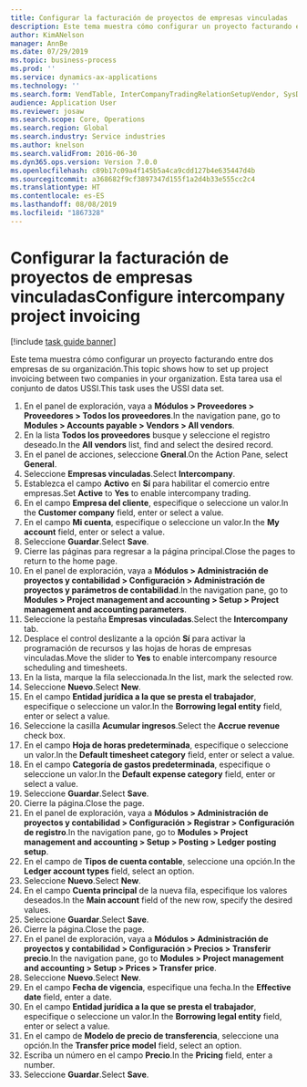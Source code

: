 ```yaml
---
title: Configurar la facturación de proyectos de empresas vinculadas
description: Este tema muestra cómo configurar un proyecto facturando entre dos empresas de su organización.
author: KimANelson
manager: AnnBe
ms.date: 07/29/2019
ms.topic: business-process
ms.prod: ''
ms.service: dynamics-ax-applications
ms.technology: ''
ms.search.form: VendTable, InterCompanyTradingRelationSetupVendor, SysDataAreaSelectLookup, ProjParameters, ProjPosting, ProjTransferPrice
audience: Application User
ms.reviewer: josaw
ms.search.scope: Core, Operations
ms.search.region: Global
ms.search.industry: Service industries
ms.author: knelson
ms.search.validFrom: 2016-06-30
ms.dyn365.ops.version: Version 7.0.0
ms.openlocfilehash: c89b17c09a4f145b5a4ca9cdd127b4e635447d4b
ms.sourcegitcommit: a368682f9cf3897347d155f1a2d4b33e555cc2c4
ms.translationtype: HT
ms.contentlocale: es-ES
ms.lasthandoff: 08/08/2019
ms.locfileid: "1867328"
---
```

# <a name="configure-intercompany-project-invoicing"></a><span data-ttu-id="b13be-103">Configurar la facturación de proyectos de empresas vinculadas</span><span class="sxs-lookup"><span data-stu-id="b13be-103">Configure intercompany project invoicing</span></span>

[!include [task guide banner](../../includes/task-guide-banner.md)]

<span data-ttu-id="b13be-104">Este tema muestra cómo configurar un proyecto facturando entre dos empresas de su organización.</span><span class="sxs-lookup"><span data-stu-id="b13be-104">This topic shows how to set up project invoicing between two companies in your organization.</span></span> <span data-ttu-id="b13be-105">Esta tarea usa el conjunto de datos USSI.</span><span class="sxs-lookup"><span data-stu-id="b13be-105">This task uses the USSI data set.</span></span>

1. <span data-ttu-id="b13be-106">En el panel de exploración, vaya a **Módulos > Proveedores > Proveedores > Todos los proveedores**.</span><span class="sxs-lookup"><span data-stu-id="b13be-106">In the navigation pane, go to **Modules > Accounts payable > Vendors > All vendors**.</span></span>
2. <span data-ttu-id="b13be-107">En la lista **Todos los proveedores** busque y seleccione el registro deseado.</span><span class="sxs-lookup"><span data-stu-id="b13be-107">In the **All vendors** list, find and select the desired record.</span></span>
3. <span data-ttu-id="b13be-108">En el panel de acciones, seleccione **Gneral**.</span><span class="sxs-lookup"><span data-stu-id="b13be-108">On the Action Pane, select **General**.</span></span>
4. <span data-ttu-id="b13be-109">Seleccione **Empresas vinculadas**.</span><span class="sxs-lookup"><span data-stu-id="b13be-109">Select **Intercompany**.</span></span>
5. <span data-ttu-id="b13be-110">Establezca el campo **Activo** en **Sí** para habilitar el comercio entre empresas.</span><span class="sxs-lookup"><span data-stu-id="b13be-110">Set **Active** to **Yes** to enable intercompany trading.</span></span>
6. <span data-ttu-id="b13be-111">En el campo **Empresa del cliente**, especifique o seleccione un valor.</span><span class="sxs-lookup"><span data-stu-id="b13be-111">In the **Customer company** field, enter or select a value.</span></span>
7. <span data-ttu-id="b13be-112">En el campo **Mi cuenta**, especifique o seleccione un valor.</span><span class="sxs-lookup"><span data-stu-id="b13be-112">In the **My account** field, enter or select a value.</span></span>
8. <span data-ttu-id="b13be-113">Seleccione **Guardar**.</span><span class="sxs-lookup"><span data-stu-id="b13be-113">Select **Save**.</span></span>
9. <span data-ttu-id="b13be-114">Cierre las páginas para regresar a la página principal.</span><span class="sxs-lookup"><span data-stu-id="b13be-114">Close the pages to return to the home page.</span></span>
10. <span data-ttu-id="b13be-115">En el panel de exploración, vaya a **Módulos > Administración de proyectos y contabilidad > Configuración > Administración de proyectos y parámetros de contabilidad**.</span><span class="sxs-lookup"><span data-stu-id="b13be-115">In the navigation pane, go to **Modules > Project management and accounting > Setup > Project management and accounting parameters**.</span></span>
11. <span data-ttu-id="b13be-116">Seleccione la pestaña **Empresas vinculadas**.</span><span class="sxs-lookup"><span data-stu-id="b13be-116">Select the **Intercompany** tab.</span></span>
12. <span data-ttu-id="b13be-117">Desplace el control deslizante a la opción **Sí** para activar la programación de recursos y las hojas de horas de empresas vinculadas.</span><span class="sxs-lookup"><span data-stu-id="b13be-117">Move the slider to **Yes** to enable intercompany resource scheduling and timesheets.</span></span>
13. <span data-ttu-id="b13be-118">En la lista, marque la fila seleccionada.</span><span class="sxs-lookup"><span data-stu-id="b13be-118">In the list, mark the selected row.</span></span>
14. <span data-ttu-id="b13be-119">Seleccione **Nuevo**.</span><span class="sxs-lookup"><span data-stu-id="b13be-119">Select **New**.</span></span>
15. <span data-ttu-id="b13be-120">En el campo **Entidad jurídica a la que se presta el trabajador**, especifique o seleccione un valor.</span><span class="sxs-lookup"><span data-stu-id="b13be-120">In the **Borrowing legal entity** field, enter or select a value.</span></span>
16. <span data-ttu-id="b13be-121">Seleccione la casilla **Acumular ingresos**.</span><span class="sxs-lookup"><span data-stu-id="b13be-121">Select the **Accrue revenue** check box.</span></span>
17. <span data-ttu-id="b13be-122">En el campo **Hoja de horas predeterminada**, especifique o seleccione un valor.</span><span class="sxs-lookup"><span data-stu-id="b13be-122">In the **Default timesheet category** field, enter or select a value.</span></span>
18. <span data-ttu-id="b13be-123">En el campo **Categoría de gastos predeterminada**, especifique o seleccione un valor.</span><span class="sxs-lookup"><span data-stu-id="b13be-123">In the **Default expense category** field, enter or select a value.</span></span>
19. <span data-ttu-id="b13be-124">Seleccione **Guardar**.</span><span class="sxs-lookup"><span data-stu-id="b13be-124">Select **Save**.</span></span>
20. <span data-ttu-id="b13be-125">Cierre la página.</span><span class="sxs-lookup"><span data-stu-id="b13be-125">Close the page.</span></span>
21. <span data-ttu-id="b13be-126">En el panel de exploración, vaya a **Módulos > Administración de proyectos y contabilidad > Configuración > Registrar > Configuración de registro**.</span><span class="sxs-lookup"><span data-stu-id="b13be-126">In the navigation pane, go to **Modules > Project management and accounting > Setup > Posting > Ledger posting setup**.</span></span>
22. <span data-ttu-id="b13be-127">En el campo de **Tipos de cuenta contable**, seleccione una opción.</span><span class="sxs-lookup"><span data-stu-id="b13be-127">In the **Ledger account types** field, select an option.</span></span>
23. <span data-ttu-id="b13be-128">Seleccione **Nuevo**.</span><span class="sxs-lookup"><span data-stu-id="b13be-128">Select **New**.</span></span>
24. <span data-ttu-id="b13be-129">En el campo **Cuenta principal** de la nueva fila, especifique los valores deseados.</span><span class="sxs-lookup"><span data-stu-id="b13be-129">In the **Main account** field of the new row, specify the desired values.</span></span>
25. <span data-ttu-id="b13be-130">Seleccione **Guardar**.</span><span class="sxs-lookup"><span data-stu-id="b13be-130">Select **Save**.</span></span>
26. <span data-ttu-id="b13be-131">Cierre la página.</span><span class="sxs-lookup"><span data-stu-id="b13be-131">Close the page.</span></span>
27. <span data-ttu-id="b13be-132">En el panel de exploración, vaya a **Módulos > Administración de proyectos y contabilidad > Configuración > Precios > Transferir precio**.</span><span class="sxs-lookup"><span data-stu-id="b13be-132">In the navigation pane, go to **Modules > Project management and accounting > Setup > Prices > Transfer price**.</span></span>
28. <span data-ttu-id="b13be-133">Seleccione **Nuevo**.</span><span class="sxs-lookup"><span data-stu-id="b13be-133">Select **New**.</span></span>
29. <span data-ttu-id="b13be-134">En el campo **Fecha de vigencia**, especifique una fecha.</span><span class="sxs-lookup"><span data-stu-id="b13be-134">In the **Effective date** field, enter a date.</span></span>
30. <span data-ttu-id="b13be-135">En el campo **Entidad jurídica a la que se presta el trabajador**, especifique o seleccione un valor.</span><span class="sxs-lookup"><span data-stu-id="b13be-135">In the **Borrowing legal entity** field, enter or select a value.</span></span>
31. <span data-ttu-id="b13be-136">En el campo de **Modelo de precio de transferencia**, seleccione una opción.</span><span class="sxs-lookup"><span data-stu-id="b13be-136">In the **Transfer price model** field, select an option.</span></span>
32. <span data-ttu-id="b13be-137">Escriba un número en el campo **Precio**.</span><span class="sxs-lookup"><span data-stu-id="b13be-137">In the **Pricing** field, enter a number.</span></span>
33. <span data-ttu-id="b13be-138">Seleccione **Guardar**.</span><span class="sxs-lookup"><span data-stu-id="b13be-138">Select **Save**.</span></span>

